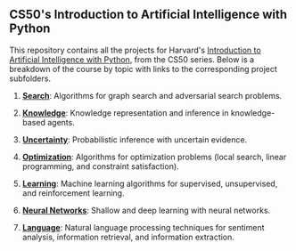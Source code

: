 ## CS50's Introduction to Artificial Intelligence with Python
This repository contains all the projects for Harvard's [Introduction to Artificial Intelligence with Python](https://cs50.harvard.edu/ai/2020/), from the CS50 series. 
Below is a breakdown of the course by topic with links to the corresponding project subfolders.     

1. [**Search**](Search): 
Algorithms for graph search and adversarial search problems. 

2. [**Knowledge**](Knowledge): 
Knowledge representation and inference in knowledge-based agents. 

3. [**Uncertainty**](Uncertainity): 
Probabilistic inference with uncertain evidence. 

4. [**Optimization**](Optimization): 
Algorithms for optimization problems (local search, linear programming, and constraint satisfaction).

5. [**Learning**](Learning): 
Machine learning algorithms for supervised, unsupervised, and reinforcement learning.

6. [**Neural Networks**](NeuralNetworks): 
Shallow and deep learning with neural networks.

7. [**Language**](Language):
Natural language processing techniques for sentiment analysis, information retrieval, and information extraction. 
